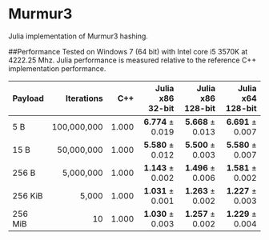 Murmur3
=======

Julia implementation of Murmur3 hashing.

##Performance
Tested on Windows 7 (64 bit) with Intel core i5 3570K at 4222.25 Mhz. Julia performance is measured relative to the reference C++ implementation performance.

| Payload | Iterations  | C++   | Julia x86 32-bit  | Julia x86 128-bit | Julia x64 128-bit |
| ------- | -----------:| -----:| -----------------:| -----------------:| -----------------:|
| 5   B   | 100,000,000 | 1.000 | **6.774** ± 0.019 | **5.668** ± 0.013 | **6.691** ± 0.007 |
| 15  B   | 50,000,000  | 1.000 | **5.580** ± 0.012 | **5.500** ± 0.003 | **5.580** ± 0.007 |
| 256 B   | 5,000,000   | 1.000 | **1.143** ± 0.002 | **1.496** ± 0.006 | **1.581** ± 0.002 |
| 256 KiB | 5,000       | 1.000 | **1.031** ± 0.001 | **1.263** ± 0.002 | **1.227** ± 0.003 |
| 256 MiB | 10          | 1.000 | **1.030** ± 0.003 | **1.257** ± 0.002 | **1.229** ± 0.004 |
